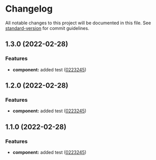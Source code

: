 # Changelog

All notable changes to this project will be documented in this file. See [standard-version](https://github.com/conventional-changelog/standard-version) for commit guidelines.

## 1.3.0 (2022-02-28)


### Features

* **component:** added test ([0223245](https://github.com/mendsalbert/hyadumCoin/commit/022324533238cc457367fc63262dcec4e9c25af8))

## 1.2.0 (2022-02-28)


### Features

* **component:** added test ([0223245](https://github.com/mendsalbert/hyadumCoin/commit/022324533238cc457367fc63262dcec4e9c25af8))

## 1.1.0 (2022-02-28)


### Features

* **component:** added test ([0223245](https://github.com/mendsalbert/hyadumCoin/commit/022324533238cc457367fc63262dcec4e9c25af8))
